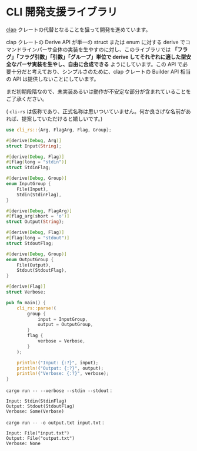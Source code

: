 # CLI 開発支援ライブラリ

[clap](https://crates.io/crates/clap) クレートの代替となることを狙って開発を進めています。

clap クレートの Derive API が単一の struct または enum に対する derive でコマンドラインパーサ全体の実装を生やすのに対し、このライブラリでは **「フラグ」「フラグ引数」「引数」「グループ」単位で derive してそれぞれに適した型安全なパーサ実装を生やし、自由に合成できる** ようにしています。この API で必要十分だと考えており、シンプルさのために、clap クレートの Builder API 相当の API は提供しないことにしています。

まだ初期段階なので、未実装あるいは動作が不安定な部分が含まれていることをご了承ください。

( ``cli-rs`` は仮称であり、正式名称は思いついていません。何か良さげな名前があれば、提案していただけると嬉しいです。)

```rust
use cli_rs::{Arg, FlagArg, Flag, Group};

#[derive(Debug, Arg)]
struct Input(String);

#[derive(Debug, Flag)]
#[flag(long = "stdin")]
struct StdinFlag;

#[derive(Debug, Group)]
enum InputGroup {
    File(Input),
    Stdin(StdinFlag),
}

#[derive(Debug, FlagArg)]
#[flag_arg(short = 'o')]
struct Output(String);

#[derive(Debug, Flag)]
#[flag(long = "stdout")]
struct StdoutFlag;

#[derive(Debug, Group)]
enum OutputGroup {
    File(Output),
    Stdout(StdoutFlag),
}

#[derive(Flag)]
struct Verbose;

pub fn main() {
    cli_rs::parse!(
        group {
            input = InputGroup,
            output = OutputGroup,
        }
        flag {
            verbose = Verbose,
        }
    );

    println!("Input: {:?}", input);
    println!("Output: {:?}", output);
    println!("Verbose: {:?}", verbose);
}
```

`cargo run -- --verbose --stdin --stdout` :

```
Input: Stdin(StdinFlag)
Output: Stdout(StdoutFlag)
Verbose: Some(Verbose)
```

`cargo run -- -o output.txt input.txt` :

```
Input: File("input.txt")
Output: File("output.txt")
Verbose: None
```
